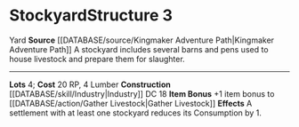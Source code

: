 ﻿---
cost: 20 RP, 4 Lumber
id: '57'
level: '3'
name: Stockyard
rarity: Common
rus_type_level: null
source: '[[DATABASE/source/Kingmaker Adventure Path|Kingmaker Adventure Path]]'
trait:
- '[[DATABASE/trait/Yard|Yard]]'
type: Kingdom Structure

---
# Stockyard<span class="item-type">Structure 3</span>

<span class="item-trait">Yard</span>
**Source** [[DATABASE/source/Kingmaker Adventure Path|Kingmaker Adventure Path]]
A stockyard includes several barns and pens used to house livestock and prepare them for slaughter.

---
**Lots** 4; **Cost** 20 RP, 4 Lumber
**Construction** [[DATABASE/skill/Industry|Industry]] DC 18
**Item Bonus** +1 item bonus to [[DATABASE/action/Gather Livestock|Gather Livestock]]
**Effects** A settlement with at least one stockyard reduces its Consumption by 1.